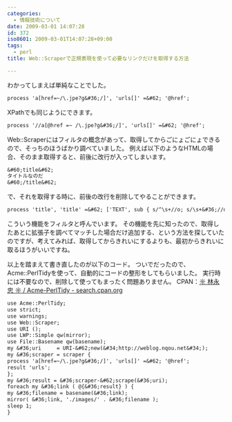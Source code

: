 ```yaml
---
categories:
  - 情報技術について
date: 2009-03-01 14:07:28
id: 372
iso8601: 2009-03-01T14:07:28+09:00
tags:
  - perl
title: Web::Scraperで正規表現を使って必要なリンクだけを取得する方法

---
```


わかってしまえば単純なことでした。
```default
process 'a[href=~/\.jpe?g&#36;/]', 'urls[]' =&#62; '@href';
```
XPathでも同じようにできます。
```default
process '//a[@href =~ /\.jpe?g&#36;/]', 'urls[]' =&#62; '@href';
```
Web::Scraperにはフィルタの概念があって、取得してからごにょごにょできるので、そっちのほうばかり調べていました。
例えば以下のようなHTMLの場合、そのまま取得すると、前後に改行が入ってしまいます。
```default
&#60;title&#62;
タイトルなのだ
&#60;/title&#62;
```
で、それを取得する時に、前後の改行を削除してやることができます。
```default
process 'title', 'title' =&#62; ['TEXT', sub { s/^\s+//o; s/\s+&#36;//o; } ];
```
こういう機能をフィルタと呼んでいます。
その機能を先に知ったので、取得したあとに拡張子を調べてマッチした場合だけ追加する、という方法を探していたのですが、考えてみれば、取得してからきれいにするよりも、最初からきれいに取るほうがいいですね。


以上を踏まえて書き直したのが以下のコード。
ついでだったので、Acme::PerlTidyを使って、自動的にコードの整形をしてもらいました。
実行時には不要なので、削除して使ってもまったく問題ありません。
CPAN：<a href="http://search.cpan.org/dist/Acme-PerlTidy/" target="_blank">☼ 林永忠 ☼ / Acme-PerlTidy - search.cpan.org</a>
```default
use Acme::PerlTidy;
use strict;
use warnings;
use Web::Scraper;
use URI ();
use LWP::Simple qw(mirror);
use File::Basename qw(basename);
my &#36;uri     = URI-&#62;new(&#34;http://weblog.nqou.net&#34;);
my &#36;scraper = scraper {
process 'a[href=~/\.jpe?g&#36;/]', 'urls[]' =&#62; '@href';
result 'urls';
};
my &#36;result = &#36;scraper-&#62;scrape(&#36;uri);
foreach my &#36;link ( @{&#36;result} ) {
my &#36;filename = basename(&#36;link);
mirror( &#36;link, './images/' . &#36;filename );
sleep 1;
}
```
    	